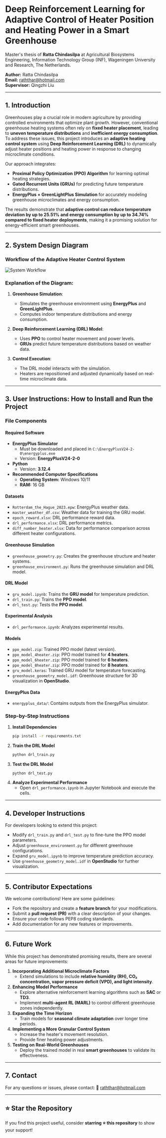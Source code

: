 # Deep Reinforcement Learning for Adaptive Control of Heater Position and Heating Power in a Smart Greenhouse
Master's thesis of **Ratta Chindasilpa** at Agricultural Biosystems Engineering, Information Technology Group (INF), Wageningen University and Research, The Netherlands.

**Author:** Ratta Chindasilpa  
**Email:** [raththar@hotmail.com](mailto:raththar@hotmail.com)  
**Supervisor:** Qingzhi Liu

---

## 1. Introduction

Greenhouses play a crucial role in modern agriculture by providing controlled environments that optimize plant growth. However, conventional greenhouse heating systems often rely on **fixed heater placement**, leading to **uneven temperature distributions** and **inefficient energy consumption**. To address these issues, this project introduces an **adaptive heating control system** using **Deep Reinforcement Learning (DRL)** to dynamically adjust heater positions and heating power in response to changing microclimate conditions.

Our approach integrates:
- **Proximal Policy Optimization (PPO) Algorithm** for learning optimal heating strategies.
- **Gated Recurrent Units (GRUs)** for predicting future temperature distributions.
- **EnergyPlus + GreenLightPlus Simulation** for accurately modeling greenhouse microclimates and energy consumption.

The results demonstrate that **adaptive control can reduce temperature deviation by up to 25.51% and energy consumption by up to 34.74% compared to fixed heater deployments**, making it a promising solution for energy-efficient smart greenhouses.

---

## 2. System Design Diagram

### Workflow of the Adaptive Heater Control System

![System Workflow](system_workflow.png)

### **Explanation of the Diagram:**
1. **Greenhouse Simulation**: 
   - Simulates the greenhouse environment using **EnergyPlus** and **GreenLightPlus**.
   - Computes indoor temperature distributions and energy consumption.
   
2. **Deep Reinforcement Learning (DRL) Model**:
   - Uses **PPO** to control heater movement and power levels.
   - **GRUs** predict future temperature distributions based on weather data.
   
3. **Control Execution**:
   - The DRL model interacts with the simulation.
   - Heaters are repositioned and adjusted dynamically based on real-time microclimate data.

---

## 3. User Instructions: How to Install and Run the Project

### **File Components**
#### **Required Software**
- **EnergyPlus Simulator**
  - Must be downloaded and placed in `C:\EnergyPlusV24-2-0\energyplus.exe`
  - Version: **EnergyPlusV24-2-0**
- **Python**
  - Version: **3.12.4**
- **Recommended Computer Specifications**
  - **Operating System:** Windows 10/11
  - **RAM:** 16 GB

#### **Datasets**
- `Rotterdam_the_Hague_2023.epw`: EnergyPlus weather data.
- `master_weather_df.csv`: Weather data for training the GRU model.
- `epoch_reward.xlsx`: DRL performance reward data.
- `drl_performance.xlsx`: DRL performance metrics.
- `diff_number_heater.xlsx`: Data for performance comparison across different heater configurations.

#### **Greenhouse Simulation**
- `greenhouse_geometry.py`: Creates the greenhouse structure and heater systems.
- `greenhouse_environment.py`: Runs the greenhouse simulation and DRL model.

#### **DRL Model**
- `gru_model.ipynb`: Trains the **GRU model** for temperature prediction.
- `drl_train.py`: Trains the **PPO model**.
- `drl_test.py`: Tests the **PPO model**.

#### **Experimental Analysis**
- `drl_performance.ipynb`: Analyzes experimental results.

#### **Models**
- `ppo_model.zip`: Trained PPO model (latest version).
- `ppo_model_4heater.zip`: PPO model trained for **4 heaters**.
- `ppo_model_6heater.zip`: PPO model trained for **6 heaters**.
- `ppo_model_8heater.zip`: PPO model trained for **8 heaters**.
- `gru_model.keras`: Trained GRU model for temperature forecasting.
- `greenhouse_geometry_model.idf`: Greenhouse structure for 3D visualization in **OpenStudio**.

#### **EnergyPlus Data**
- `energyplus_data/`: Contains outputs from the EnergyPlus simulator.

### **Step-by-Step Instructions**
1. **Install Dependencies**
   ```sh
   pip install -r requirements.txt
   ```
2. **Train the DRL Model**
   ```sh
   python drl_train.py
   ```
3. **Test the DRL Model**
   ```sh
   python drl_test.py
   ```
4. **Analyze Experimental Performance**
   - Open `drl_performance.ipynb` in Jupyter Notebook and execute the cells.

---

## 4. Developer Instructions

For developers looking to extend this project:
- Modify `drl_train.py` and `drl_test.py` to fine-tune the PPO model parameters.
- Adjust `greenhouse_environment.py` for different greenhouse configurations.
- Expand `gru_model.ipynb` to improve temperature prediction accuracy.
- Use `greenhouse_geometry_model.idf` in **OpenStudio** for further visualization.

---

## 5. Contributor Expectations

We welcome contributions! Here are some guidelines:
- Fork the repository and create a **feature branch** for your modifications.
- Submit a **pull request (PR)** with a clear description of your changes.
- Ensure your code follows PEP8 coding standards.
- Add documentation for any new features or improvements.

---

## 6. Future Work

While this project has demonstrated promising results, there are several areas for future improvements:
1. **Incorporating Additional Microclimate Factors**
   - Extend simulations to include **relative humidity (RH), CO₂ concentration, vapor pressure deficit (VPD), and light intensity**.
2. **Enhancing Model Performance**
   - Explore alternative reinforcement learning algorithms such as **SAC** or **TD3**.
   - Implement **multi-agent RL (MARL)** to control different greenhouse zones independently.
3. **Expanding the Time Horizon**
   - Train models for **seasonal climate adaptation** over longer time periods.
4. **Implementing a More Granular Control System**
   - Increase the heater's movement resolution.
   - Provide finer heating power adjustments.
5. **Testing on Real-World Greenhouses**
   - Deploy the trained model in real **smart greenhouses** to validate its effectiveness.

---

## 7. Contact
For any questions or issues, please contact:
📧 [raththar@hotmail.com](mailto:raththar@hotmail.com)

---

## ⭐ Star the Repository
If you find this project useful, consider **starring ⭐ this repository** to show your support!

